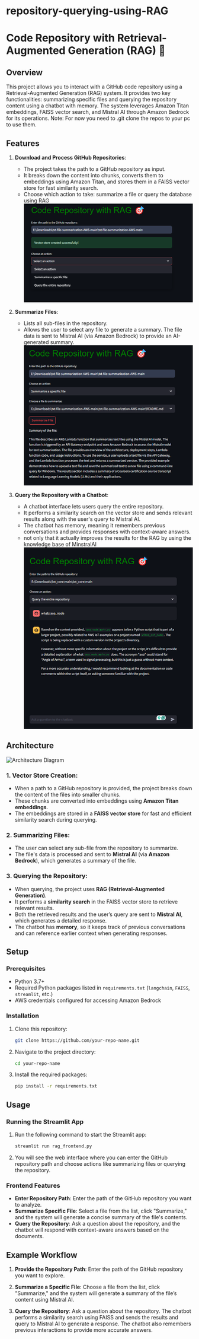 # repository-querying-using-RAG

# Code Repository with Retrieval-Augmented Generation (RAG) 🎯

## Overview

This project allows you to interact with a GitHub code repository using a Retrieval-Augmented Generation (RAG) system. It provides two key functionalities: summarizing specific files and querying the repository content using a chatbot with memory. The system leverages Amazon Titan embeddings, FAISS vector search, and Mistral AI through Amazon Bedrock for its operations. 
Note: For now you need to .git clone the repos to your pc to use them.

## Features

1. **Download and Process GitHub Repositories**: 
   - The project takes the path to a GitHub repository as input.
   - It breaks down the content into chunks, converts them to embeddings using Amazon Titan, and stores them in a FAISS vector store for fast similarity search.
   - Choose which action to take: summarize a file or query the database using RAG
![File Summaries](rag_images/Choices.png)

2. **Summarize Files**:
   - Lists all sub-files in the repository.
   - Allows the user to select any file to generate a summary. The file data is sent to Mistral AI (via Amazon Bedrock) to provide an AI-generated summary.
![File Summaries](rag_images/FileSummary.png)


3. **Query the Repository with a Chatbot**:
   - A chatbot interface lets users query the entire repository.
   - It performs a similarity search on the vector store and sends relevant results along with the user's query to Mistral AI.
   - The chatbot has memory, meaning it remembers previous conversations and provides responses with context-aware answers.
   - not only that it actually improves the results for the RAG by using the knowledge base of MinstralAI
![Chat Bot](rag_images/ChatBot.png)

## Architecture

![Architecture Diagram](architecture.png)

### 1. **Vector Store Creation**:
   - When a path to a GitHub repository is provided, the project breaks down the content of the files into smaller chunks.
   - These chunks are converted into embeddings using **Amazon Titan embeddings**.
   - The embeddings are stored in a **FAISS vector store** for fast and efficient similarity search during querying.

### 2. **Summarizing Files**:
   - The user can select any sub-file from the repository to summarize.
   - The file's data is processed and sent to **Mistral AI** (via **Amazon Bedrock**), which generates a summary of the file.

### 3. **Querying the Repository**:
   - When querying, the project uses **RAG (Retrieval-Augmented Generation)**.
   - It performs a **similarity search** in the FAISS vector store to retrieve relevant results.
   - Both the retrieved results and the user’s query are sent to **Mistral AI**, which generates a detailed response.
   - The chatbot has **memory**, so it keeps track of previous conversations and can reference earlier context when generating responses.

## Setup

### Prerequisites

- Python 3.7+
- Required Python packages listed in `requirements.txt` (`langchain`, `FAISS`, `streamlit`, etc.) 
- AWS credentials configured for accessing Amazon Bedrock

### Installation

1. Clone this repository:
    ```bash
    git clone https://github.com/your-repo-name.git
    ```

2. Navigate to the project directory:
    ```bash
    cd your-repo-name
    ```

3. Install the required packages:
    ```bash
    pip install -r requirements.txt
    ```

## Usage

### Running the Streamlit App

1. Run the following command to start the Streamlit app:
    ```bash
    streamlit run rag_frontend.py
    ```

2. You will see the web interface where you can enter the GitHub repository path and choose actions like summarizing files or querying the repository.

### Frontend Features

- **Enter Repository Path**: Enter the path of the GitHub repository you want to analyze.
- **Summarize Specific File**: Select a file from the list, click "Summarize," and the system will generate a concise summary of the file's contents.
- **Query the Repository**: Ask a question about the repository, and the chatbot will respond with context-aware answers based on the documents.

## Example Workflow

1. **Provide the Repository Path**: Enter the path of the GitHub repository you want to explore.
   
2. **Summarize a Specific File**: Choose a file from the list, click "Summarize," and the system will generate a summary of the file’s content using Mistral AI.
   
3. **Query the Repository**: Ask a question about the repository. The chatbot performs a similarity search using FAISS and sends the results and query to Mistral AI to generate a response. The chatbot also remembers previous interactions to provide more accurate answers.




